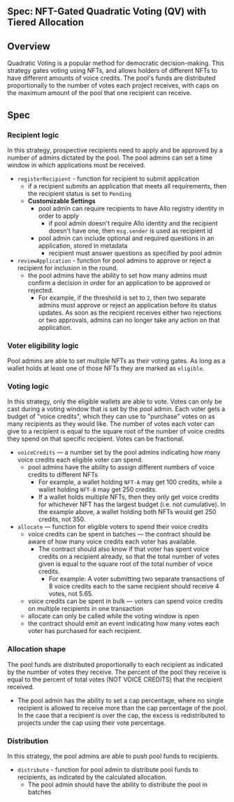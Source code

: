 Spec: NFT-Gated Quadratic Voting (QV) with Tiered Allocation
---------------------------------

## Overview 
Quadratic Voting is a popular method for democratic decision-making. This strategy gates voting using NFTs, and allows holders of different NFTs to have different amounts of voice credits. The pool's funds are distributed proportionally to the number of votes each project receives, with caps on the maximum amount of the pool that one recipient can receive. 

## Spec
### Recipient logic
In this strategy, prospective recipients need to apply and be approved by a number of admins dictated by the pool. The pool admins can set a time window in which applications must be received.
- `registerRecipient` - function for recipient to submit application
    - if a recipient submits an application that meets all requirements, then the recipient status is set to `Pending`
    - **Customizable Settings**
        - pool admin can require recipients to have Allo registry identity in order to apply
            - if pool admin doesn't require Allo identity and the recipient doesn't have one, then `msg.sender` is used as recipient id
        - pool admin can include optional and required questions in an application, stored in metadata
            - recipient must answer questions as specified by pool admin
- `reviewApplication` - function for pool admins to approve or reject a recipient for inclusion in the round.
    - the pool admins have the ability to set how many admins must confirm a decision in order for an application to be approved or rejected.
        - For example, if the threshold is set to `2`, then two separate admins must approve or reject an application before its status updates. As soon as the recipient receives either two rejections or two approvals, admins can no longer take any action on that application. 

### Voter eligibility logic
Pool admins are able to set multiple NFTs as their voting gates. As long as a wallet holds at least one of those NFTs they are marked as `eligible`. 

### Voting logic
In this strategy, only the eligible wallets are able to vote. Votes can only be cast during a voting window that is set by the pool admin. Each voter gets a budget of "voice credits", which they can use to "purchase" votes on as many recipients as they would like. The number of votes each voter can give to a recipient is equal to the square root of the number of voice credits they spend on that specific recipient. Votes can be fractional. 
- `voiceCredits` — a number set by the pool admins indicating how many voice credits each eligible voter can spend.
    - pool admins have the ability to assign different numbers of voice credits to different NFTs
        - For example, a wallet holding `NFT-A` may get 100 credits, while a wallet holding `NFT-B` may get 250 credits. 
        - If a wallet holds multiple NFTs, then they only get voice credits for whichever NFT has the largest budget (i.e. not cumulative). In the example above, a wallet holding both NFTs would get 250 credits, not 350. 
- `allocate` — function for eligible voters to spend their voice credits
    - voice credits can be spent in batches — the contract should be aware of how many voice credits each voter has available. 
        - The contract should also know if that voter has spent voice credits on a recipient already, so that the total number of votes given is equal to the square root of the total number of voice credits. 
            - For example: A voter submitting two separate transactions of 8 voice credits each to the same recipient should receive 4 votes, not 5.65.
    - voice credits can be spent in bulk — voters can spend voice credits on multiple recipients in one transaction
    - allocate can only be called while the voting window is open
    - the contract should emit an event indicating how many votes each voter has purchased for each recipient. 

### Allocation shape
The pool funds are distributed proportionally to each recipient as indicated by the number of votes they receive. The percent of the pool they receive is equal to the percent of total votes (NOT VOICE CREDITS) that the recipient received. 
- The pool admin has the ability to set a cap percentage, where no single recipient is allowed to receive more than the cap percentage of the pool. In the case that a recipient is over the cap, the excess is redistributed to projects under the cap using their vote percentage. 

### Distribution
In this strategy, the pool admins are able to push pool funds to recipients.

- `distribute` - function for pool admin to distribute pool funds to recipients, as indicated by the calculated allocation. 
    - The pool admin should have the ability to distribute the pool in batches
